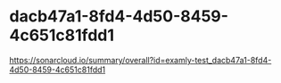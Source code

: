 # dacb47a1-8fd4-4d50-8459-4c651c81fdd1
https://sonarcloud.io/summary/overall?id=examly-test_dacb47a1-8fd4-4d50-8459-4c651c81fdd1
